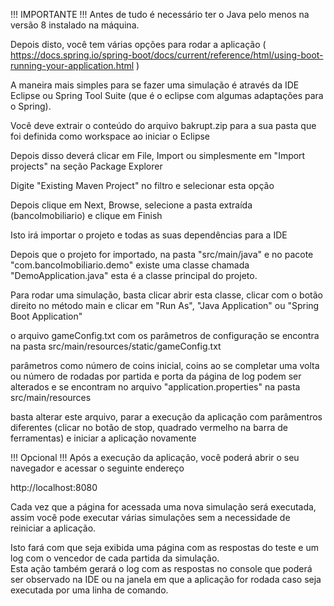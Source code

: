 !!! IMPORTANTE !!!
Antes de tudo é necessário ter o Java pelo menos na versão 8 instalado na máquina.

Depois disto, você tem várias opções para rodar a aplicação 
( https://docs.spring.io/spring-boot/docs/current/reference/html/using-boot-running-your-application.html )

A maneira mais simples para se fazer uma simulação é através da IDE Eclipse ou Spring Tool Suite 
(que é o eclipse com algumas adaptações para o Spring).

Você deve extrair o conteúdo do arquivo bakrupt.zip para a sua pasta que foi definida como workspace ao iniciar o Eclipse

Depois disso deverá clicar em File, Import ou simplesmente em "Import projects" na seção Package Explorer

Digite "Existing Maven Project" no filtro e selecionar esta opção

Depois clique em Next, Browse, selecione a pasta extraída (bancoImobiliario) e clique em Finish

Isto irá importar o projeto e todas as suas dependências para a IDE

Depois que o projeto for importado, na pasta "src/main/java" e no pacote "com.bancoImobiliario.demo" 
existe uma classe chamada "DemoApplication.java"
esta é a classe principal do projeto.

Para rodar uma simulação, basta clicar abrir esta classe,
clicar com o botão direito no método main e 
clicar em "Run As", "Java Application" ou "Spring Boot Application"

o arquivo gameConfig.txt com os parâmetros de configuração se encontra na pasta
src/main/resources/static/gameConfig.txt

parâmetros como número de coins inicial, coins ao se completar uma volta
ou número de rodadas por partida e porta da página de log 
podem ser alterados e se encontram no arquivo "application.properties" na pasta
src/main/resources 

basta alterar este arquivo, parar a execução da aplicação com parâmentros diferentes
(clicar no botão de stop, quadrado vermelho na barra de ferramentas) e iniciar a aplicação novamente


!!! Opcional !!!
Após a execução da aplicação, você poderá abrir o seu navegador e acessar o seguinte endereço

http://localhost:8080

Cada vez que a página for acessada uma nova simulação será executada, 
assim você pode executar várias simulações sem a necessidade de reiniciar a aplicação.

Isto fará com que seja exibida uma página com as respostas do teste e um log com o vencedor de cada partida da simulação.  
Esta ação também gerará o log com as respostas no console que poderá ser observado na IDE 
ou na janela em que a aplicação for rodada caso seja executada por uma linha de comando.

